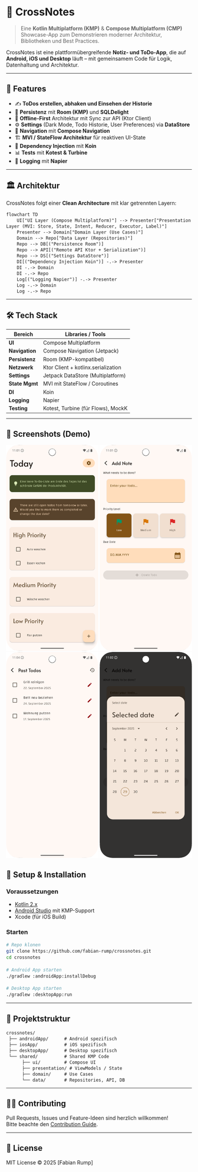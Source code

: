 # 📒 CrossNotes  

> Eine **Kotlin Multiplatform (KMP)** & **Compose Multiplatform (CMP)** Showcase-App zum Demonstrieren moderner Architektur, Bibliotheken und Best Practices.  

CrossNotes ist eine plattformübergreifende **Notiz- und ToDo-App**, die auf **Android, iOS und Desktop** läuft – mit gemeinsamem Code für Logik, Datenhaltung und Architektur.  

---

## 🚀 Features  

- ✍️ **ToDos erstellen, abhaken und Einsehen der Historie**  
- 💾 **Persistenz** mit **Room (KMP)** und **SQLDelight**  
- 🔄 **Offline-First** Architektur mit Sync zur API (Ktor Client)  
- ⚙️ **Settings** (Dark Mode, Todo Historie, User Preferences) via **DataStore**  
- 🧭 **Navigation** mit **Compose Navigation**  
- 🏗️ **MVI / StateFlow Architektur** für reaktiven UI-State  
- 🔌 **Dependency Injection** mit **Koin**  
- 📊 **Tests** mit **Kotest & Turbine**  
- 📝 **Logging** mit **Napier**  

---

## 🏛️ Architektur  

CrossNotes folgt einer **Clean Architecture** mit klar getrennten Layern:  

```mermaid
flowchart TD
    UI["UI Layer (Compose Multiplatform)"] --> Presenter["Presentation Layer (MVI: Store, State, Intent, Reducer, Executor, Label)"]
    Presenter --> Domain["Domain Layer (Use Cases)"]
    Domain --> Repo["Data Layer (Repositories)"]
    Repo --> DB[("Persistence Room")]
    Repo --> API[("Remote API Ktor + Serialization")]
    Repo --> DS[("Settings DataStore")]
    DI[("Dependency Injection Koin")] -.-> Presenter
    DI -.-> Domain
    DI -.-> Repo
    Log[("Logging Napier")] -.-> Presenter
    Log -.-> Domain
    Log -.-> Repo
```

---

## 🛠️ Tech Stack

| Bereich         | Libraries / Tools                      |
|-----------------|----------------------------------------|
| **UI**          | Compose Multiplatform                  |
| **Navigation**  | Compose Navigation (Jetpack)           |
| **Persistenz**  | Room (KMP-kompatibel)                  |
| **Netzwerk**    | Ktor Client + kotlinx.serialization     |
| **Settings**    | Jetpack DataStore (Multiplatform)      |
| **State Mgmt**  | MVI mit StateFlow / Coroutines         |
| **DI**          | Koin                                   |
| **Logging**     | Napier                                 |
| **Testing**     | Kotest, Turbine (für Flows), MockK    |

---

## 📱 Screenshots (Demo)
<img src="screenshots/home.png" alt="Home" width="250"/>
<img src="screenshots/add_todo.png" alt="Home" width="250"/>
<img src="screenshots/past_todos.png" alt="Home" width="250"/>
<img src="screenshots/date_picker.png" alt="Home" width="250"/>

## 🔧 Setup & Installation  

### Voraussetzungen  
- [Kotlin 2.x](https://kotlinlang.org)  
- [Android Studio](https://developer.android.com/studio) mit KMP-Support  
- Xcode (für iOS Build)  

### Starten  
```bash
# Repo klonen
git clone https://github.com/fabian-rump/crossnotes.git
cd crossnotes

# Android App starten
./gradlew :androidApp:installDebug

# Desktop App starten
./gradlew :desktopApp:run
```

---

## 📂 Projektstruktur  

```plaintext
crossnotes/
 ├── androidApp/      # Android spezifisch
 ├── iosApp/          # iOS spezifisch
 ├── desktopApp/      # Desktop spezifisch
 └── shared/          # Shared KMP Code
      ├── ui/         # Compose UI
      ├── presentation/ # ViewModels / State
      ├── domain/     # Use Cases
      └── data/       # Repositories, API, DB
```

---

## 🧑‍💻 Contributing  

Pull Requests, Issues und Feature-Ideen sind herzlich willkommen!  
Bitte beachte den [Contribution Guide](CONTRIBUTING.md).  

---

## 📜 License  

MIT License © 2025 [Fabian Rump]  
